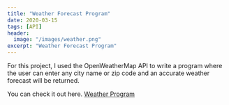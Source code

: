 ```yaml
---
title: "Weather Forecast Program"
date: 2020-03-15
tags: [API]
header:
  image: "/images/weather.png"
excerpt: "Weather Forecast Program"
---
```

For this project, I used the OpenWeatherMap API to write a program where the user can enter any city name or zip code and an accurate weather forecast will be returned.

You can check it out here. <a href="http://github.com/jdp71/weather" target="_blank">Weather Program</a>
